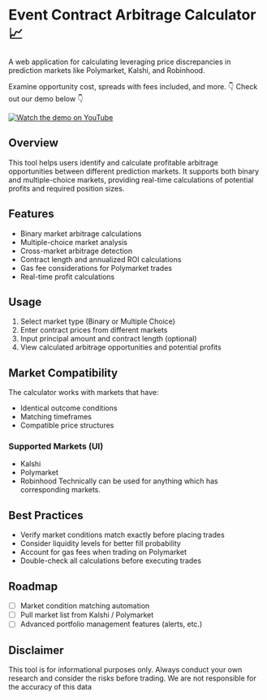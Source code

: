 # Event Contract Arbitrage Calculator 📈

A web application for calculating leveraging price discrepancies in prediction markets like Polymarket, Kalshi, and Robinhood.  

Examine opportunity cost, spreads with fees included, and more. 👇 Check out our demo below 👇  

[![Watch the demo on YouTube](https://img.youtube.com/vi/Cgbfiwm72gk/0.jpg)](https://youtu.be/Cgbfiwm72gk)


## Overview

This tool helps users identify and calculate profitable arbitrage opportunities between different prediction markets. It supports both binary and multiple-choice markets, providing real-time calculations of potential profits and required position sizes.

## Features

- Binary market arbitrage calculations
- Multiple-choice market analysis
- Cross-market arbitrage detection
- Contract length and annualized ROI calculations
- Gas fee considerations for Polymarket trades
- Real-time profit calculations

## Usage

1. Select market type (Binary or Multiple Choice)
2. Enter contract prices from different markets
3. Input principal amount and contract length (optional)
4. View calculated arbitrage opportunities and potential profits

## Market Compatibility

The calculator works with markets that have:
- Identical outcome conditions
- Matching timeframes
- Compatible price structures

### Supported Markets (UI)
- Kalshi
- Polymarket
- Robinhood
Technically can be used for anything which has corresponding markets.

## Best Practices
- Verify market conditions match exactly before placing trades
- Consider liquidity levels for better fill probability
- Account for gas fees when trading on Polymarket
- Double-check all calculations before executing trades


## Roadmap
- [ ] Market condition matching automation
- [ ] Pull market list from Kalshi / Polymarket
- [ ] Advanced portfolio management features (alerts, etc.)

## Disclaimer

This tool is for informational purposes only. Always conduct your own research and consider the risks before trading. We are not responsible for the accuracy of this data
